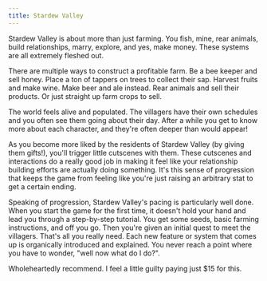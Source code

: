 ```yaml
---
title: Stardew Valley
---
```


Stardew Valley is about more than just farming. You fish, mine, rear animals,
build relationships, marry, explore, and yes, make money. These systems are all
extremely fleshed out.

There are multiple ways to construct a profitable farm. Be a bee keeper and
sell honey. Place a ton of tappers on trees to collect their sap. Harvest
fruits and make wine. Make beer and ale instead. Rear animals and sell their
products. Or just straight up farm crops to sell.

The world feels alive and populated. The villagers have their own schedules and
you often see them going about their day. After a while you get to know more
about each character, and they're often deeper than would appear!

As you become more liked by the residents of Stardew Valley (by giving them
gifts!), you'll trigger little cutscenes with them. These cutscenes and
interactions do a really good job in making it feel like your relationship
building efforts are actually doing something. It's this sense of progression
that keeps the game from feeling like you're just raising an arbitrary stat to
get a certain ending.

Speaking of progression, Stardew Valley's pacing is particularly well done.
When you start the game for the first time, it doesn't hold your hand and lead
you through a step-by-step tutorial. You get some seeds, basic farming
instructions, and off you go. Then you're given an initial quest to meet the
villagers. That's all you really need. Each new feature or system that comes up
is organically introduced and explained. You never reach a point where you have
to wonder, "well now what do I do?".

Wholeheartedly recommend. I feel a little guilty paying just $15 for this. 
